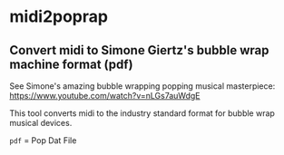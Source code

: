 # midi2poprap

## Convert midi to Simone Giertz's bubble wrap machine format (pdf)

See Simone's amazing bubble wrapping popping musical masterpiece: https://www.youtube.com/watch?v=nLGs7auWdgE

This tool converts midi to the industry standard format for bubble wrap musical devices.

`pdf` = Pop Dat File

